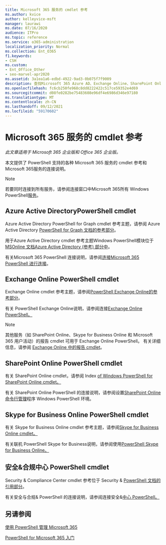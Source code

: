 ```yaml
---
title: Microsoft 365 服务的 cmdlet 参考
ms.author: kvice
author: kelleyvice-msft
manager: laurawi
ms.date: 07/16/2020
audience: ITPro
ms.topic: reference
ms.service: o365-administration
localization_priority: Normal
ms.collection: Ent_O365
f1.keywords:
- CSH
ms.custom:
- Ent_Office_Other
- seo-marvel-apr2020
ms.assetid: 3a1ea1a6-edbd-4922-9ad3-0b075f7f9009
description: 查找Microsoft 365 Azure AD、Exchange Online、SharePoint Online、Skype for Business Online 和安全与合规的 PowerShell cmdlet &引用。
ms.openlocfilehash: fc6cb250fe968c8dd8222422c517ce59352e4d69
ms.sourcegitcommit: d08fe0282be75483608e96df4e6986d346e97180
ms.translationtype: MT
ms.contentlocale: zh-CN
ms.lasthandoff: 09/12/2021
ms.locfileid: "59170602"
---
```

# <a name="cmdlet-references-for-microsoft-365-services"></a>Microsoft 365 服务的 cmdlet 参考

*此文章适用于 Microsoft 365 企业版和 Office 365 企业版。* 

本文提供了 PowerShell 支持的各种 Microsoft 365 服务的 cmdlet 参考和Microsoft 365服务的连接说明。

> [!NOTE]
> 若要同时连接到所有服务，请参阅连接窗口中Microsoft 365所有 Windows PowerShell[服务](connect-to-all-microsoft-365-services-in-a-single-windows-powershell-window.md)。

## <a name="azure-active-directory-powershell-cmdlets"></a>Azure Active DirectoryPowerShell cmdlet

Azure Active Directory PowerShell for Graph cmdlet 参考主题，请参阅 Azure Active Directory [PowerShell for Graph 文档的参考部分](/powershell/azure/active-directory/install-adv2)。

用于Azure Active Directory cmdlet 参考主题Windows PowerShell模块位于[MSOnline 文档Azure Active Directory (参考) 部分中](/powershell/azure/active-directory/overview)。

有关Microsoft 365 PowerShell 连接说明，请参阅[连接Microsoft 365 PowerShell 进行连接](connect-to-microsoft-365-powershell.md)。

## <a name="exchange-online-powershell-cmdlets"></a>Exchange Online PowerShell cmdlet

Exchange Online cmdlet 参考主题，请参阅[PowerShell Exchange Online的参考部分](/powershell/exchange/exchange-online-powershell)。

有关 PowerShell Exchange Online说明，请参阅连接[Exchange Online PowerShell。](/powershell/exchange/connect-to-exchange-online-powershell)

> [!NOTE]
> 其他服务（如 SharePoint Online、Skype for Business Online 和 Microsoft 365 用户活动）的报告 cmdlet 可用于 Exchange Online PowerShell。 有关详细信息，请参阅 [Exchange Online 中的报告 cmdlet](/powershell/exchange/exchange-online-powershell)。

## <a name="sharepoint-online-powershell-cmdlets"></a>SharePoint Online PowerShell cmdlet

有关 SharePoint Online cmdlet，请参阅 Index [of Windows PowerShell for SharePoint Online cmdlet。](/powershell/module/sharepoint-online/)

有关 SharePoint Online PowerShell 的连接说明，请参阅设置[SharePoint Online 命令行管理](/powershell/sharepoint/sharepoint-online/connect-sharepoint-online)程序 Windows PowerShell 环境。

## <a name="skype-for-business-online-powershell-cmdlets"></a>Skype for Business Online PowerShell cmdlet

有关 Skype for Business Online cmdlet 参考主题，请参阅[Skype for Business Online cmdlet。](/previous-versions//mt228132(v=technet.10))

有关联机 PowerShell Skype for Business说明，请参阅使用[PowerShell Skype for Business Online。](manage-skype-for-business-online-with-microsoft-365-powershell.md)

## <a name="security--compliance-center-powershell-cmdlets"></a>安全&合规中心 PowerShell cmdlet

Security & Compliance Center cmdlet 参考位于 Security & [PowerShell 文档的引用部分](/powershell/exchange/scc-powershell)。

有关安全与合规& PowerShell 的连接说明，请参阅连接安全&[中心 PowerShell。](/powershell/exchange/connect-to-scc-powershell)

## <a name="see-also"></a>另请参阅

[使用 PowerShell 管理 Microsoft 365](manage-microsoft-365-with-microsoft-365-powershell.md)

[PowerShell for Microsoft 365 入门](getting-started-with-microsoft-365-powershell.md)